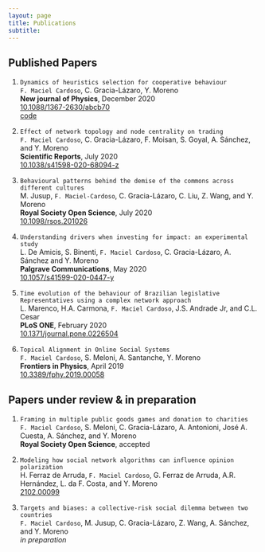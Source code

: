 ```yaml
---
layout: page
title: Publications
subtitle: 
---
```


## Published Papers

1. `Dynamics of heuristics selection for cooperative behaviour`  
`F. Maciel Cardoso`, C. Gracia-Lázaro, Y. Moreno  
**New journal of Physics**, December 2020  
<i class="ai ai-doi"></i> [10.1088/1367-2630/abcb70](https://doi.org/10.1088/1367-2630/abcb70)  
<i class="fa fa-github"></i> [code](https://github.com/fmcardoso/heuristics_selection)

1. `Effect of network topology and node centrality on trading`  
`F. Maciel Cardoso`, C. Gracia-Lázaro, F. Moisan, S. Goyal, A. Sánchez, and Y. Moreno  
**Scientific Reports**, July 2020  
<i class="ai ai-doi"></i> [10.1038/s41598-020-68094-z](https://doi.org/10.1038/s41598-020-68094-z)

1. `Behavioural patterns behind the demise of the commons across different cultures`  
M. Jusup, `F. Maciel-Cardoso`, C. Gracia-Lázaro, C. Liu, Z. Wang, and Y. Moreno  
**Royal Society Open Science**, July 2020  
<i class="ai ai-doi"></i> [10.1098/rsos.201026](https://doi.org/10.1098/rsos.201026)

1. `Understanding drivers when investing for impact: an experimental study`  
L. De Amicis, S. Binenti, `F. Maciel Cardoso`, C. Gracia-Lázaro, A. Sánchez and Y. Moreno  
**Palgrave Communications**, May 2020  
<i class="ai ai-doi"></i> [10.1057/s41599-020-0447-y](https://doi.org/10.1057/s41599-020-0447-y)

1. `Time evolution of the behaviour of Brazilian legislative Representatives using a complex network approach`  
L. Marenco, H.A. Carmona, `F. Maciel Cardoso`, J.S. Andrade Jr, and C.L. Cesar  
**PLoS ONE**, February 2020  
<i class="ai ai-doi"></i> [10.1371/journal.pone.0226504](https://doi.org/10.1371/journal.pone.0226504)

1. `Topical Alignment in Online Social Systems`  
`F. Maciel Cardoso`, S. Meloni, A. Santanche, Y. Moreno  
**Frontiers in Physics**, April 2019  
<i class="ai ai-doi"></i> [10.3389/fphy.2019.00058](https://doi.org/10.3389/fphy.2019.00058)

## Papers under review & in preparation



1. `Framing in multiple public goods games and donation to charities`  
`F. Maciel Cardoso`, S. Meloni, C. Gracia-Lázaro, A. Antonioni, José A. Cuesta, A. Sánchez, and Y. Moreno  
**Royal Society Open Science**, accepted

1. `Modeling how social network algorithms can influence opinion polarization`  
H. Ferraz de Arruda, `F. Maciel Cardoso`, G. Ferraz de Arruda, A.R. Hernández, L. da F. Costa, and Y. Moreno  
<i class="ai ai-arxiv"></i> [2102.00099](https://arxiv.org/abs/2102.00099)  

1. `Targets and biases: a collective-risk social dilemma between two countries`  
`F. Maciel Cardoso`, M. Jusup, C. Gracia-Lázaro, Z. Wang, A. Sánchez, and Y. Moreno  
*in preparation*
